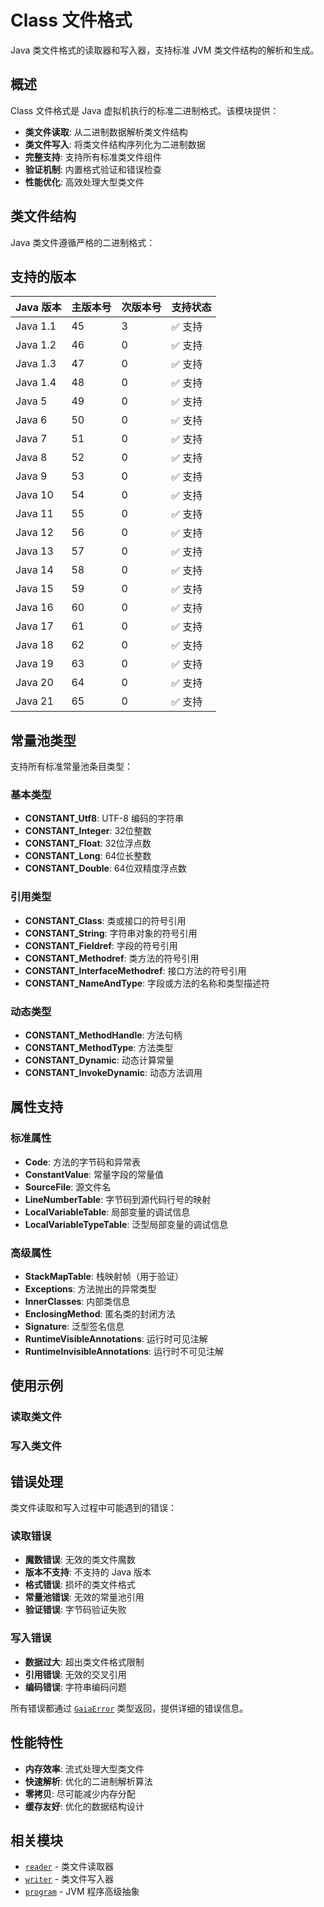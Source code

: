 # Class 文件格式

Java 类文件格式的读取器和写入器，支持标准 JVM 类文件结构的解析和生成。

## 概述

Class 文件格式是 Java 虚拟机执行的标准二进制格式。该模块提供：

- **类文件读取**: 从二进制数据解析类文件结构
- **类文件写入**: 将类文件结构序列化为二进制数据
- **完整支持**: 支持所有标准类文件组件
- **验证机制**: 内置格式验证和错误检查
- **性能优化**: 高效处理大型类文件

## 类文件结构

Java 类文件遵循严格的二进制格式：



## 支持的版本

| Java 版本 | 主版本号 | 次版本号 | 支持状态 |
|-----------|----------|----------|----------|
| Java 1.1  | 45       | 3        | ✅ 支持 |
| Java 1.2  | 46       | 0        | ✅ 支持 |
| Java 1.3  | 47       | 0        | ✅ 支持 |
| Java 1.4  | 48       | 0        | ✅ 支持 |
| Java 5    | 49       | 0        | ✅ 支持 |
| Java 6    | 50       | 0        | ✅ 支持 |
| Java 7    | 51       | 0        | ✅ 支持 |
| Java 8    | 52       | 0        | ✅ 支持 |
| Java 9    | 53       | 0        | ✅ 支持 |
| Java 10   | 54       | 0        | ✅ 支持 |
| Java 11   | 55       | 0        | ✅ 支持 |
| Java 12   | 56       | 0        | ✅ 支持 |
| Java 13   | 57       | 0        | ✅ 支持 |
| Java 14   | 58       | 0        | ✅ 支持 |
| Java 15   | 59       | 0        | ✅ 支持 |
| Java 16   | 60       | 0        | ✅ 支持 |
| Java 17   | 61       | 0        | ✅ 支持 |
| Java 18   | 62       | 0        | ✅ 支持 |
| Java 19   | 63       | 0        | ✅ 支持 |
| Java 20   | 64       | 0        | ✅ 支持 |
| Java 21   | 65       | 0        | ✅ 支持 |

## 常量池类型

支持所有标准常量池条目类型：

### 基本类型
- **CONSTANT_Utf8**: UTF-8 编码的字符串
- **CONSTANT_Integer**: 32位整数
- **CONSTANT_Float**: 32位浮点数
- **CONSTANT_Long**: 64位长整数
- **CONSTANT_Double**: 64位双精度浮点数

### 引用类型
- **CONSTANT_Class**: 类或接口的符号引用
- **CONSTANT_String**: 字符串对象的符号引用
- **CONSTANT_Fieldref**: 字段的符号引用
- **CONSTANT_Methodref**: 类方法的符号引用
- **CONSTANT_InterfaceMethodref**: 接口方法的符号引用
- **CONSTANT_NameAndType**: 字段或方法的名称和类型描述符

### 动态类型
- **CONSTANT_MethodHandle**: 方法句柄
- **CONSTANT_MethodType**: 方法类型
- **CONSTANT_Dynamic**: 动态计算常量
- **CONSTANT_InvokeDynamic**: 动态方法调用

## 属性支持

### 标准属性
- **Code**: 方法的字节码和异常表
- **ConstantValue**: 常量字段的常量值
- **SourceFile**: 源文件名
- **LineNumberTable**: 字节码到源代码行号的映射
- **LocalVariableTable**: 局部变量的调试信息
- **LocalVariableTypeTable**: 泛型局部变量的调试信息

### 高级属性
- **StackMapTable**: 栈映射帧（用于验证）
- **Exceptions**: 方法抛出的异常类型
- **InnerClasses**: 内部类信息
- **EnclosingMethod**: 匿名类的封闭方法
- **Signature**: 泛型签名信息
- **RuntimeVisibleAnnotations**: 运行时可见注解
- **RuntimeInvisibleAnnotations**: 运行时不可见注解

## 使用示例

### 读取类文件



### 写入类文件



## 错误处理

类文件读取和写入过程中可能遇到的错误：

### 读取错误
- **魔数错误**: 无效的类文件魔数
- **版本不支持**: 不支持的 Java 版本
- **格式错误**: 损坏的类文件格式
- **常量池错误**: 无效的常量池引用
- **验证错误**: 字节码验证失败

### 写入错误
- **数据过大**: 超出类文件格式限制
- **引用错误**: 无效的交叉引用
- **编码错误**: 字符串编码问题

所有错误都通过 [`GaiaError`](../../gaia_types/struct.GaiaError.html) 类型返回，提供详细的错误信息。

## 性能特性

- **内存效率**: 流式处理大型类文件
- **快速解析**: 优化的二进制解析算法
- **零拷贝**: 尽可能减少内存分配
- **缓存友好**: 优化的数据结构设计

## 相关模块

- [`reader`](reader/index.html) - 类文件读取器
- [`writer`](writer/index.html) - 类文件写入器
- [`program`](../../program/index.html) - JVM 程序高级抽象